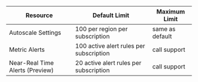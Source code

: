 | Resource | Default Limit | Maximum Limit |
| --- | --- | --- |
| Autoscale Settings |100 per region per subscription | same as default |
| Metric Alerts |100 active alert rules per subscription | call support |
| Near-Real Time Alerts (Preview) | 20 active alert rules per subscription | call support | 
 
